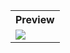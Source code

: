 <table style="width:100%">
  <tr>
    <th>Preview</th>
  </tr>
  <tr>
    <td><img src="https://github.com/MdAshrafUllah/Flutter-Date-and-Time-Format/assets/96839511/6049cc8c-c33b-4496-8f0e-47ce4ac55fce"></td>
  </tr>
</table>
